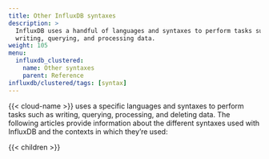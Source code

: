 ```yaml
---
title: Other InfluxDB syntaxes
description: >
  InfluxDB uses a handful of languages and syntaxes to perform tasks such as
  writing, querying, and processing data.
weight: 105
menu:
  influxdb_clustered:
    name: Other syntaxes
    parent: Reference
influxdb/clustered/tags: [syntax]
---
```


{{< cloud-name >}} uses a specific languages and syntaxes to perform tasks
such as writing, querying, processing, and deleting data.
The following articles provide information about the different syntaxes used
with InfluxDB and the contexts in which they’re used:

{{< children >}}
